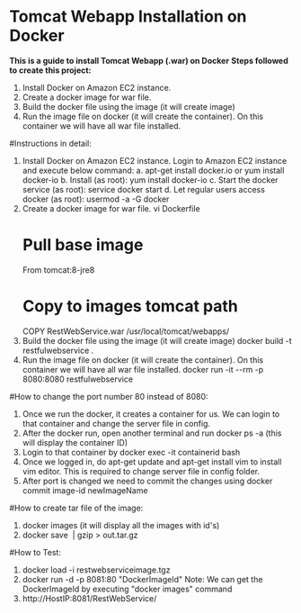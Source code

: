 # Tomcat Webapp Installation on Docker

**This is a guide to install Tomcat Webapp (.war) on Docker**
**Steps followed to create this project:**

1. Install Docker on Amazon EC2 instance.
2. Create a docker image for war file.
3. Build the docker file using the image (it will create image)
4. Run the image file on docker (it will create the container). On this container we will have all war file installed.

#Instructions in detail:
1. Install Docker on Amazon EC2 instance.
   Login to Amazon EC2 instance and execute below command:
   a. apt-get install docker.io or yum install docker-io
   b. Install (as root): yum install docker-io
   c. Start the docker service (as root): service docker start
   d. Let regular users access docker (as root):
      usermod -a -G docker <username>
2. Create a docker image for war file.
   vi Dockerfile
   # Pull base image
    From tomcat:8-jre8
   # Copy to images tomcat path
    COPY RestWebService.war /usr/local/tomcat/webapps/
3. Build the docker file using the image (it will create image)
    docker build -t restfulwebservice .
4. Run the image file on docker (it will create the container). On this container we will have all war file installed.
    docker run -it --rm -p 8080:8080 restfulwebservice

#How to change the port number 80 instead of 8080:
1. Once we run the docker, it creates a container for us. We can login to that container and change the server file in config.
2. After the docker run, open another terminal and run docker ps -a (this will display the container ID)
3. Login to that container by docker exec -it containerid bash
4. Once we logged in, do apt-get update and apt-get install vim to install vim editor. This is required to change server file in config folder.
5. After port is changed we need to commit the changes using docker commit image-id newImageName

#How to create tar file of the image:
1. docker images (it will display all the images with id's)
2. docker save <image id> | gzip > out.tar.gz

#How to Test:
1. docker load -i restwebserviceimage.tgz
2. docker run -d -p 8081:80 "DockerImageId"
   Note: We can get the DockerImageId by executing "docker images" command
3. http://HostIP:8081/RestWebService/

